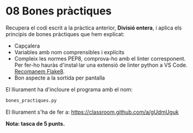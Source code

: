 # 08 Bones pràctiques

Recupera el codi escrit a la pràctica anterior, **Divisió entera**, i aplica els principis de bones pràctiques que hem explicat:

- Capçalera
- Variables amb nom comprensibles i explícits
- Compleix les normes PEP8, comprova-ho amb el linter  corresponent. Per fer-ho hauràs d'instal·lar una extensió de linter python a VS Code. [Recomanem Flake8](https://marketplace.visualstudio.com/items?itemName=ms-python.flake8).
- Bon aspecte a la sortida per pantalla

El lliurament ha d'incloure el programa amb el nom:

```txt
bones_practiques.py
```

El lliurament s'ha de fer a: <https://classroom.github.com/a/gUdmUguk>

**Nota: tasca de 5 punts.**
